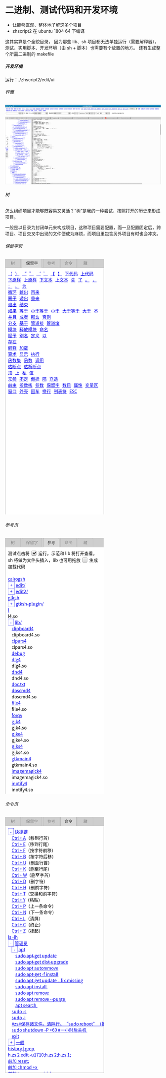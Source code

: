 # 二进制、测试代码和开发环境

* 让能够直观、整体地了解这多个项目
* zhscript2 在 ubuntu 1804 64 下编译

这其实算是个全貌目录，
因为那些 lib、sh 项目都无法单独运行（需要解释器），
测试、实用脚本、开发环境（由 sh + 脚本）也需要有个放置的地方。
还有生成整个所需二进制的 makefile

##### 开发环境
运行：./zhscript2/edit/ui
###### 界面
![](image/zhscript2-edit.png)
###### 树
怎么组织项目才能够既容易又灵活？“树”是我的一种尝试，按照打开的历史来形成项目。

一般是以目录为封闭单元来构成项目，这种项目需要配置，而一旦配置固定后，跨项目、项目交叉中出现的文件便成为麻烦，而项目里包含另外项目有时也会冲突。
###### 保留字页
![](image/zhscript2-edit-kw.png)
###### 参考页
![](image/zhscript2-edit-cankao.png)
###### 命令页
![](image/zhscript2-edit-cmd.png)

